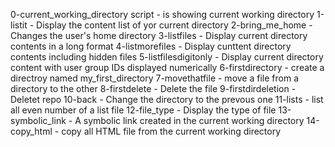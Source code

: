 0-current_working_directory script - is showing current working directory
1-listit - Display the content list of yor current directory
2-bring_me_home - Changes the user's home directory
3-listfiles - Display current directory contents in a long format
4-listmorefiles - Display cunttent directory contents including hidden files
5-listfilesdigitonly - Display current directory content with user group IDs displayed numerically
6-firstdirectory - create a directroy named my_first_directory
7-movethatfile - move a file from a directory to the other
8-firstdelete - Delete the file
9-firstdirdeletion - Deletet repo
10-back - Change the directory to the prevous one
11-lists - list all even number of a list file
12-file_type - Display the type of file
13-symbolic_link - A symbolic link created in the current working directory
14-copy_html - copy all HTML file from the current working directory 
